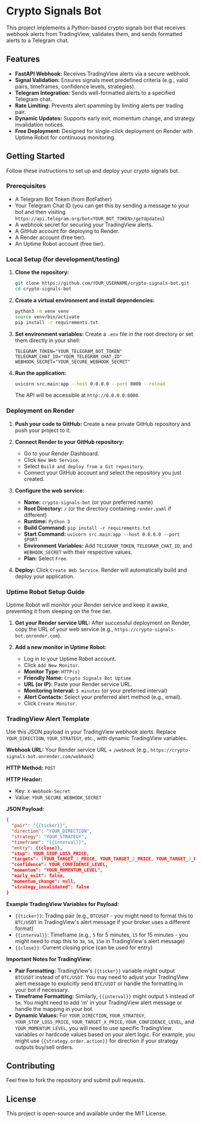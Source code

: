 # Crypto Signals Bot

This project implements a Python-based crypto signals bot that receives webhook alerts from TradingView, validates them, and sends formatted alerts to a Telegram chat.

## Features

- **FastAPI Webhook:** Receives TradingView alerts via a secure webhook.
- **Signal Validation:** Ensures signals meet predefined criteria (e.g., valid pairs, timeframes, confidence levels, strategies).
- **Telegram Integration:** Sends well-formatted alerts to a specified Telegram chat.
- **Rate Limiting:** Prevents alert spamming by limiting alerts per trading pair.
- **Dynamic Updates:** Supports early exit, momentum change, and strategy invalidation notices.
- **Free Deployment:** Designed for single-click deployment on Render with Uptime Robot for continuous monitoring.

## Getting Started

Follow these instructions to set up and deploy your crypto signals bot.

### Prerequisites

- A Telegram Bot Token (from BotFather)
- Your Telegram Chat ID (you can get this by sending a message to your bot and then visiting `https://api.telegram.org/bot<YOUR_BOT_TOKEN>/getUpdates`)
- A webhook secret for securing your TradingView alerts.
- A GitHub account for deploying to Render.
- A Render account (free tier).
- An Uptime Robot account (free tier).

### Local Setup (for development/testing)

1.  **Clone the repository:**
    ```bash
    git clone https://github.com/YOUR_USERNAME/crypto-signals-bot.git
    cd crypto-signals-bot
    ```

2.  **Create a virtual environment and install dependencies:**
    ```bash
    python3 -m venv venv
    source venv/bin/activate
    pip install -r requirements.txt
    ```

3.  **Set environment variables:**
    Create a `.env` file in the root directory or set them directly in your shell:
    ```
    TELEGRAM_TOKEN="YOUR_TELEGRAM_BOT_TOKEN"
    TELEGRAM_CHAT_ID="YOUR_TELEGRAM_CHAT_ID"
    WEBHOOK_SECRET="YOUR_SECURE_WEBHOOK_SECRET"
    ```

4.  **Run the application:**
    ```bash
    uvicorn src.main:app --host 0.0.0.0 --port 8000 --reload
    ```
    The API will be accessible at `http://0.0.0.0:8000`.

### Deployment on Render

1.  **Push your code to GitHub:**
    Create a new private GitHub repository and push your project to it.

2.  **Connect Render to your GitHub repository:**
    - Go to your Render Dashboard.
    - Click `New Web Service`.
    - Select `Build and deploy from a Git repository`.
    - Connect your GitHub account and select the repository you just created.

3.  **Configure the web service:**
    - **Name:** `crypto-signals-bot` (or your preferred name)
    - **Root Directory:** `/` (or the directory containing `render.yaml` if different)
    - **Runtime:** `Python 3`
    - **Build Command:** `pip install -r requirements.txt`
    - **Start Command:** `uvicorn src.main:app --host 0.0.0.0 --port $PORT`
    - **Environment Variables:** Add `TELEGRAM_TOKEN`, `TELEGRAM_CHAT_ID`, and `WEBHOOK_SECRET` with their respective values.
    - **Plan:** Select `Free`.

4.  **Deploy:** Click `Create Web Service`. Render will automatically build and deploy your application.

### Uptime Robot Setup Guide

Uptime Robot will monitor your Render service and keep it awake, preventing it from sleeping on the free tier.

1.  **Get your Render service URL:** After successful deployment on Render, copy the URL of your web service (e.g., `https://crypto-signals-bot.onrender.com`).

2.  **Add a new monitor in Uptime Robot:**
    - Log in to your Uptime Robot account.
    - Click `Add New Monitor`.
    - **Monitor Type:** `HTTP(s)`
    - **Friendly Name:** `Crypto Signals Bot Uptime`
    - **URL (or IP):** Paste your Render service URL.
    - **Monitoring Interval:** `5 minutes` (or your preferred interval)
    - **Alert Contacts:** Select your preferred alert method (e.g., email).
    - Click `Create Monitor`.

### TradingView Alert Template

Use this JSON payload in your TradingView webhook alerts. Replace `YOUR_DIRECTION`, `YOUR_STRATEGY`, etc., with dynamic TradingView variables.

**Webhook URL:** Your Render service URL + `/webhook` (e.g., `https://crypto-signals-bot.onrender.com/webhook`)

**HTTP Method:** `POST`

**HTTP Header:**
- Key: `X-Webhook-Secret`
- Value: `YOUR_SECURE_WEBHOOK_SECRET`

**JSON Payload:**

```json
{
  "pair": "{{ticker}}",
  "direction": "YOUR_DIRECTION",
  "strategy": "YOUR_STRATEGY",
  "timeframe": "{{interval}}",
  "entry": {{close}},
  "stop": YOUR_STOP_LOSS_PRICE,
  "targets": [YOUR_TARGET_1_PRICE, YOUR_TARGET_2_PRICE, YOUR_TARGET_3_PRICE],
  "confidence": YOUR_CONFIDENCE_LEVEL,
  "momentum": "YOUR_MOMENTUM_LEVEL",
  "early_exit": false,
  "momentum_change": null,
  "strategy_invalidated": false
}
```

**Example TradingView Variables for Payload:**

- `{{ticker}}`: Trading pair (e.g., `BTCUSDT` - you might need to format this to `BTC/USDT` in TradingView's alert message if your broker uses a different format)
- `{{interval}}`: Timeframe (e.g., `5` for 5 minutes, `15` for 15 minutes - you might need to map this to `3m`, `5m`, `15m` in TradingView's alert message)
- `{{close}}`: Current closing price (can be used for entry)

**Important Notes for TradingView:**

- **Pair Formatting:** TradingView's `{{ticker}}` variable might output `BTCUSDT` instead of `BTC/USDT`. You may need to adjust your TradingView alert message to explicitly send `BTC/USDT` or handle the formatting in your bot if necessary.
- **Timeframe Formatting:** Similarly, `{{interval}}` might output `5` instead of `5m`. You might need to add 'm' in your TradingView alert message or handle the mapping in your bot.
- **Dynamic Values:** For `YOUR_DIRECTION`, `YOUR_STRATEGY`, `YOUR_STOP_LOSS_PRICE`, `YOUR_TARGET_X_PRICE`, `YOUR_CONFIDENCE_LEVEL`, and `YOUR_MOMENTUM_LEVEL`, you will need to use specific TradingView variables or hardcode values based on your alert logic. For example, you might use `{{strategy.order.action}}` for direction if your strategy outputs buy/sell orders.

## Contributing

Feel free to fork the repository and submit pull requests.

## License

This project is open-source and available under the MIT License.


